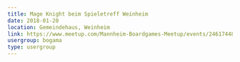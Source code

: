 ```yaml
---
title: Mage Knight beim Spieletreff Weinheim
date: 2018-01-20
location: Gemeindehaus, Weinheim
link: https://www.meetup.com/Mannheim-Boardgames-Meetup/events/246174485/
usergroup: bogama
type: usergroup
---
```

